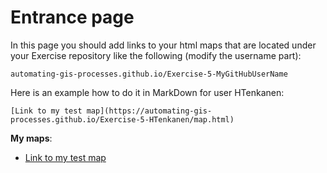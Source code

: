 # Entrance page

In this page you should add links to your html maps that are located under your Exercise repository like the following (modify the username part):

 `automating-gis-processes.github.io/Exercise-5-MyGitHubUserName`

Here is an example how to do it in MarkDown for user HTenkanen:

```
[Link to my test map](https://automating-gis-processes.github.io/Exercise-5-HTenkanen/map.html)
```

**My maps**:

 - [Link to my test map](https://automating-gis-processes.github.io/Exercise-5/map.html)
